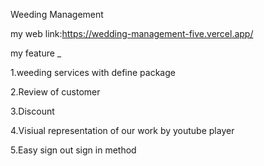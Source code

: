 Weeding Management

my web link:https://wedding-management-five.vercel.app/

my feature _

1.weeding  services with define package

2.Review of customer

3.Discount 

4.Visiual representation of our work by youtube player

5.Easy sign out sign in method
